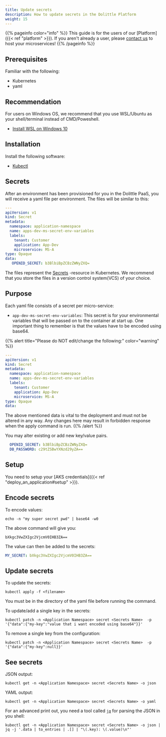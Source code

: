 ```yaml
---
title: Update secrets
description: How to update secrets in the Dolittle Platform
weight: 15
---
```


{{% pageinfo color="info" %}}
This guide is for the users of our [Platform]({{< ref "platform" >}}). If you aren't already a user, please [contact us](https://www.dolittle.com/contact-us) to host your microservices!
{{% /pageinfo %}}

## Prerequisites
Familiar with the following:
- Kubernetes
- yaml

## Recommendation
For users on Windows OS, we recommend that you use WSL/Ubuntu as your shell/terminal instead of CMD/Poweshell.

- [Install WSL on Windows 10](https://docs.microsoft.com/en-us/windows/wsl/install-win10)

## Installation
Install the following software:

- [Kubectl](https://kubernetes.io/docs/tasks/tools/install-kubectl/)

## Secrets

After an environment has been provisioned for you in the Dolittle PaaS, you will receive a yaml file per environment. The files will be similar to this:
```yaml
---
apiVersion: v1
kind: Secret
metadata:
  namespace: application-namespace
  name: apps-dev-ms-secret-env-variables
  labels:
    tenant: Customer
    application: App-Dev
    microservice: MS-A
type: Opaque
data:
   OPENID_SECRET: b3BlbiBpZCBzZWNyZXQ=
```


The files represent the [Secrets](https://kubernetes.io/docs/concepts/configuration/secret/) -resource in Kubernetes. We recommend that you store the files in a version control system(VCS) of your choice. 

## Purpose

Each yaml file consists of a secret per micro-service:

- `app-dev-ms-secret-env-variables`: This secret is for your environmental variables that will be passed on to the container at start up. One important thing to remember is that the values have to be encoded using base64.




{{% alert title="Please do NOT edit/change the following:" color="warning" %}}

```yaml
---
apiVersion: v1
kind: Secret
metadata:
  namespace: application-namespace
  name: apps-dev-ms-secret-env-variables
  labels:
    tenant: Customer
    application: App-Dev
    microservice: MS-A
type: Opaque
data:
```
The above mentioned data is vital to the deployment and must not be altered in any way. Any changes here may result in forbidden response when the apply command is run.
{{% /alert %}}


You may alter existing or add new key/value pairs.
```yaml
  OPENID_SECRET: b3BlbiBpZCBzZWNyZXQ=
  DB_PASSWORD: c29tZSBwYXNzd29yZA==
```

## Setup

You need to setup your [AKS credentials]({{< ref "deploy_an_application#setup" >}}).

## Encode secrets

To encode values:

```shell
echo -n "my super secret pwd" | base64 -w0
```

The above command will give you:

```shell
bXkgc3VwZXIgc2VjcmV0IHB3ZA==
```

The value can then be added to the secrets:

```yaml
MY_SECRET: bXkgc3VwZXIgc2VjcmV0IHB3ZA==
```

## Update secrets

To update the secrets:

```shell
kubectl apply -f <filename>
```

You must be in the directory of the yaml file before running the command.


To update/add a single key in the secrets:

```shell
kubectl patch -n <Application Namespace> secret <Secrets Name>  -p '{"data":{"my-key":"value that i want encoded using base64"}}'
```


To remove a single key from the configuration:

```shell
kubectl patch -n <Application Namespace> secret <Secrets Name>  -p '{"data":{"my-key":null}}'
```

## See secrets

JSON output:

```shell
kubectl get -n <Application Namespace> secret <Secrets Name> -o json
```

YAML output:

```shell
kubectl get -n <Application Namespace> secret <Secrets Name> -o yaml
```

For an advanced print out, you need a tool called [`jq`](https://stedolan.github.io/jq/) for parsing the JSON in you shell:

```shell
kubectl get -n <Application Namespace> secret <Secrets Name> -o json | jq -j '.data | to_entries | .[] | "\(.key): \(.value)\n"'
```
